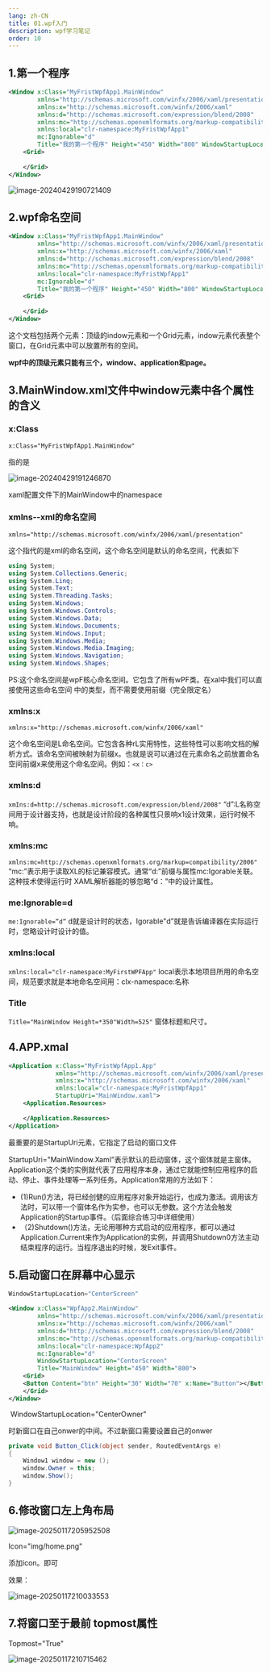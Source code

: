 ```yaml
---
lang: zh-CN
title: 01.wpf入门
description: wpf学习笔记
order: 10
---
```


## 1.第一个程序

```xml
<Window x:Class="MyFristWpfApp1.MainWindow"
        xmlns="http://schemas.microsoft.com/winfx/2006/xaml/presentation"
        xmlns:x="http://schemas.microsoft.com/winfx/2006/xaml"
        xmlns:d="http://schemas.microsoft.com/expression/blend/2008"
        xmlns:mc="http://schemas.openxmlformats.org/markup-compatibility/2006"
        xmlns:local="clr-namespace:MyFristWpfApp1"
        mc:Ignorable="d"
        Title="我的第一个程序" Height="450" Width="800" WindowStartupLocation="CenterScreen">
    <Grid>
        
    </Grid>
</Window>
```

![image-20240429190721409](./img/image-20240429190721409.png) 

##  2.wpf命名空间

```xml
<Window x:Class="MyFristWpfApp1.MainWindow"
        xmlns="http://schemas.microsoft.com/winfx/2006/xaml/presentation"
        xmlns:x="http://schemas.microsoft.com/winfx/2006/xaml"
        xmlns:d="http://schemas.microsoft.com/expression/blend/2008"
        xmlns:mc="http://schemas.openxmlformats.org/markup-compatibility/2006"
        xmlns:local="clr-namespace:MyFristWpfApp1"
        mc:Ignorable="d"
        Title="我的第一个程序" Height="450" Width="800" WindowStartupLocation="CenterScreen">
    <Grid>
        
    </Grid>
</Window>
```

这个文档包括两个元素：顶级的indow元素和一个Grid元素，indow元素代表整个窗口，在Grid元素中可以放置所有的空间。

**wpf中的顶级元素只能有三个，window、application和page。**

##  3.MainWindow.xml文件中window元素中各个属性的含义

###  x:Class

`x:Class="MyFristWpfApp1.MainWindow"`

指的是

![image-20240429191246870](./img/image-20240429191246870.png)

xaml配置文件下的MainWindow中的namespace

###   xmlns--xml的命名空间

`xmlns="http://schemas.microsoft.com/winfx/2006/xaml/presentation"`

这个指代的是xml的命名空间，这个命名空间是默认的命名空间，代表如下

```c#
using System;
using System.Collections.Generic;
using System.Linq;
using System.Text;
using System.Threading.Tasks;
using System.Windows;
using System.Windows.Controls;
using System.Windows.Data;
using System.Windows.Documents;
using System.Windows.Input;
using System.Windows.Media;
using System.Windows.Media.Imaging;
using System.Windows.Navigation;
using System.Windows.Shapes;
```

PS:这个命名空间是wpF核心命名空间。它包含了所有wPF类。在xal中我们可以直接使用这些命名空间
中的类型，而不需要使用前缀（完全限定名）

###  xmlns:x

`xmlns:x="http://schemas.microsoft.com/winfx/2006/xaml"`

这个命名空间是L命名空间。它包含各种rL实用特性，这些特性可以影响文档的解析方式。该命名空间被映射为前缀x。也就是说可以通过在元素命名之前放置命名空间前缀x来使用这个命名空间。例如：`<x：c>`

###  xmIns:d

`xmIns:d=http://schemas.microsoft.com/expression/blend/2008"`
“d”:L名称空间用于设计器支持，也就是设计阶段的各种属性只景响x1设计效果，运行时候不响。

###  xmlns:mc

`xmlns:mc=http://schemas.openxmlformats.org/markup=compatibility/2006"`
“mc:”表示用于读取XL的标记兼容模式。通常“d:”前缀与属性mc:Igorable关联。这种技术使得运行时
XAML解析器能的够忽略“d：”中的设计属性。

###  me:Ignorable=d

`me:Ignorable=”d”`
d就是设计时的状态，Igorable"d”就是告诉编译器在实际运行时，您略设计时设计的值。

###  xmlns:local

`xmlns:local="clr-namespace:MyFirstWPFApp"`
local表示本地项目所用的命名空间，规范要求就是本地命名空间用：clx-namespace:名称

### Title

`Title="MainWindow Height=*350"Width=525"`
窗体标题和尺寸。

##  4.APP.xmal

```xml
<Application x:Class="MyFristWpfApp1.App"
             xmlns="http://schemas.microsoft.com/winfx/2006/xaml/presentation"
             xmlns:x="http://schemas.microsoft.com/winfx/2006/xaml"
             xmlns:local="clr-namespace:MyFristWpfApp1"
             StartupUri="MainWindow.xaml">
    <Application.Resources>
         
    </Application.Resources>
</Application>
```

最重要的是StartupUri元素，它指定了启动的窗口文件



StartupUri="MainWindow.Xaml”表示默认的启动窗体，这个窗体就是主窗体。
Application这个类的实例就代表了应用程序本身，通过它就能控制应用程序的启动、停止、事件处理等一系列任务。Application常用的方法如下：

- (1)Run()方法，将已经创健的应用程序对象开始运行，也成为激活。调用该方法时，可以带一个窗体名作为实参，也可以无参数。这个方法会触发Application的Startup事件。（后面综合练习中详细使用）
- （2)Shutdown()方法，无论用哪种方式启动的应用程序，都可以通过Application.Current来作为Application的实例，并调用Shutdown0方法主动结束程序的运行。当程序退出的时候，发Exit事件。



## 5.启动窗口在屏幕中心显示

```c#
WindowStartupLocation="CenterScreen"  
```

```xml
<Window x:Class="WpfApp2.MainWindow"
        xmlns="http://schemas.microsoft.com/winfx/2006/xaml/presentation"
        xmlns:x="http://schemas.microsoft.com/winfx/2006/xaml"
        xmlns:d="http://schemas.microsoft.com/expression/blend/2008"
        xmlns:mc="http://schemas.openxmlformats.org/markup-compatibility/2006"
        xmlns:local="clr-namespace:WpfApp2"
        mc:Ignorable="d"
        WindowStartupLocation="CenterScreen"  
        Title="MainWindow" Height="450" Width="800">
    <Grid>
    <Button Content="btn" Height="30" Width="70" x:Name="Button"></Button>
    </Grid>
</Window>
```

​        WindowStartupLocation="CenterOwner"  

时新窗口在自己onwer的中间。不过新窗口需要设置自己的onwer

```c#
private void Button_Click(object sender, RoutedEventArgs e)
{
    Window1 window = new ();
    window.Owner = this;
    window.Show();
}
```

## 6.修改窗口左上角布局

![image-20250117205952508](./img/image-20250117205952508.png)

Icon="img/home.png"

添加icon。即可

效果：

![image-20250117210033553](./img/image-20250117210033553.png)

## 7.将窗口至于最前 topmost属性

Topmost="True"

![image-20250117210715462](./img/image-20250117210715462.png)

